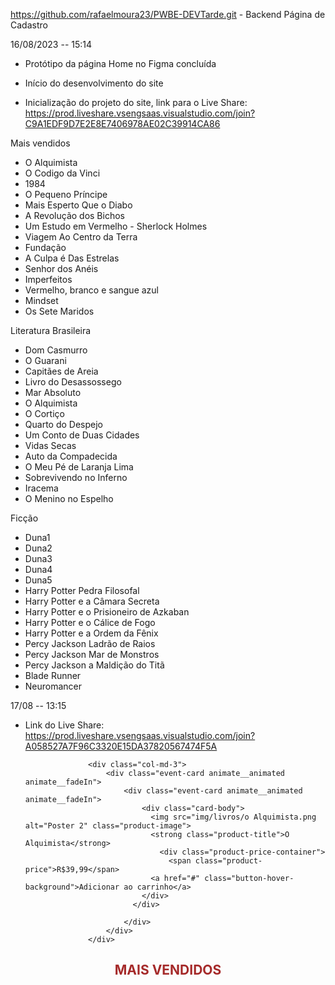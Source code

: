 https://github.com/rafaelmoura23/PWBE-DEVTarde.git   - Backend Página de Cadastro

16/08/2023 -- 15:14
- Protótipo da página Home no Figma concluída
- Início do desenvolvimento do site

- Inicialização do projeto do site, link para o Live Share: https://prod.liveshare.vsengsaas.visualstudio.com/join?C9A1EDF9D7E2E8E7406978AE02C39914CA86

Mais vendidos
- O Alquimista
- O Codigo da Vinci
- 1984
- O Pequeno Príncipe
- Mais Esperto Que o Diabo
- A Revolução dos Bichos
- Um Estudo em Vermelho - Sherlock Holmes
- Viagem Ao Centro da Terra
- Fundação
- A Culpa é Das Estrelas
- Senhor dos Anéis
- Imperfeitos
- Vermelho, branco e sangue azul
- Mindset
- Os Sete Maridos


Literatura Brasileira

- Dom Casmurro
- O Guarani
- Capitães de Areia
- Livro do Desassossego
- Mar Absoluto
- O Alquimista
- O Cortiço
- Quarto do Despejo
- Um Conto de Duas Cidades
- Vidas Secas
- Auto da Compadecida
- O Meu Pé de Laranja Lima
- Sobrevivendo no Inferno
- Iracema
- O Menino no Espelho


Ficção

- Duna1
- Duna2
- Duna3
- Duna4
- Duna5
- Harry Potter Pedra Filosofal
- Harry Potter e a Câmara Secreta
- Harry Potter e o Prisioneiro de Azkaban
- Harry Potter e o Cálice de Fogo
- Harry Potter e a Ordem da Fênix
- Percy Jackson Ladrão de Raios
- Percy Jackson Mar de Monstros
- Percy Jackson a Maldição do Titã
- Blade Runner
- Neuromancer


17/08 -- 13:15
- Link do Live Share: https://prod.liveshare.vsengsaas.visualstudio.com/join?A058527A7F96C3320E15DA37820567474F5A


                    <div class="col-md-3">
                        <div class="event-card animate__animated animate__fadeIn">
                            <div class="event-card animate__animated animate__fadeIn">
                                <div class="card-body">
                                  <img src="img/livros/o Alquimista.png alt="Poster 2" class="product-image">
                                  <strong class="product-title">O Alquimista</strong>
                                    <div class="product-price-container">
                                      <span class="product-price">R$39,99</span>
                                  <a href="#" class="button-hover-background">Adicionar ao carrinho</a>
                                </div>
                              </div>
                                
                            </div>
                        </div>
                    </div>

<div class="container-fluid">
    <h2 style="display: flex; justify-content: center; color: brown">MAIS VENDIDOS</h2><br>
    <div id="cardCarousel" class="carousel slide" data-ride="carousel">
        <div class="carousel-inner">
            <div class="carousel-item active">
                <div class="row">